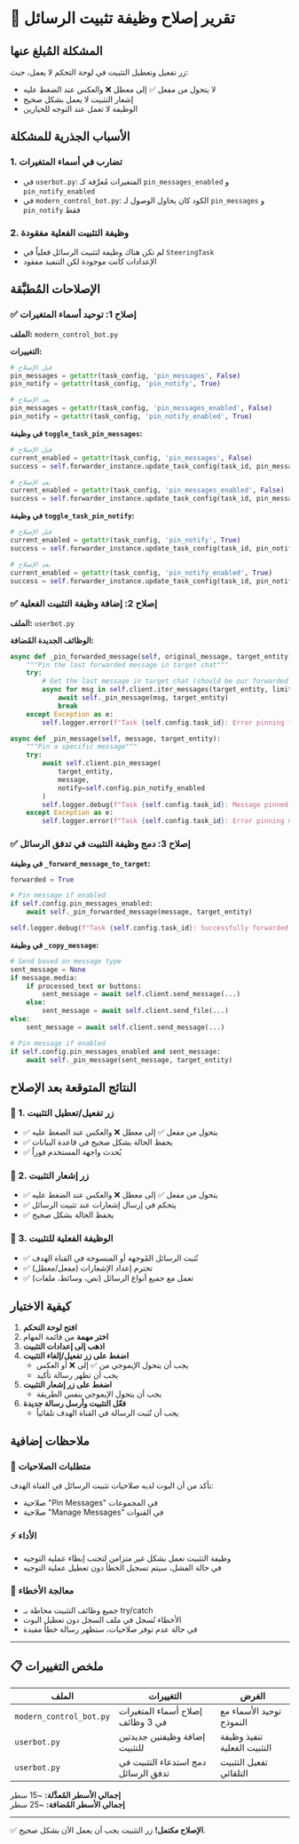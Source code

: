 # 📌 تقرير إصلاح وظيفة تثبيت الرسائل

## المشكلة المُبلغ عنها
زر تفعيل وتعطيل التثبيت في لوحة التحكم لا يعمل، حيث:
- لا يتحول من مفعل ✅ إلى معطل ❌ والعكس عند الضغط عليه
- إشعار التثبيت لا يعمل بشكل صحيح
- الوظيفة لا تعمل عند التوجه للخيارين

## الأسباب الجذرية للمشكلة

### 1. تضارب في أسماء المتغيرات
- في `userbot.py`: المتغيرات مُعرَّفة كـ `pin_messages_enabled` و `pin_notify_enabled`
- في `modern_control_bot.py`: الكود كان يحاول الوصول لـ `pin_messages` و `pin_notify` فقط

### 2. وظيفة التثبيت الفعلية مفقودة
- لم تكن هناك وظيفة لتثبيت الرسائل فعلياً في `SteeringTask`
- الإعدادات كانت موجودة لكن التنفيذ مفقود

## الإصلاحات المُطبَّقة

### ✅ إصلاح 1: توحيد أسماء المتغيرات

**الملف:** `modern_control_bot.py`

**التغييرات:**
```python
# قبل الإصلاح
pin_messages = getattr(task_config, 'pin_messages', False)
pin_notify = getattr(task_config, 'pin_notify', True)

# بعد الإصلاح  
pin_messages = getattr(task_config, 'pin_messages_enabled', False)
pin_notify = getattr(task_config, 'pin_notify_enabled', True)
```

**في وظيفة `toggle_task_pin_messages`:**
```python
# قبل الإصلاح
current_enabled = getattr(task_config, 'pin_messages', False)
success = self.forwarder_instance.update_task_config(task_id, pin_messages=new_enabled)

# بعد الإصلاح
current_enabled = getattr(task_config, 'pin_messages_enabled', False)
success = self.forwarder_instance.update_task_config(task_id, pin_messages_enabled=new_enabled)
```

**في وظيفة `toggle_task_pin_notify`:**
```python
# قبل الإصلاح
current_enabled = getattr(task_config, 'pin_notify', True)
success = self.forwarder_instance.update_task_config(task_id, pin_notify=new_enabled)

# بعد الإصلاح
current_enabled = getattr(task_config, 'pin_notify_enabled', True)
success = self.forwarder_instance.update_task_config(task_id, pin_notify_enabled=new_enabled)
```

### ✅ إصلاح 2: إضافة وظيفة التثبيت الفعلية

**الملف:** `userbot.py`

**الوظائف الجديدة المُضافة:**

```python
async def _pin_forwarded_message(self, original_message, target_entity):
    """Pin the last forwarded message in target chat"""
    try:
        # Get the last message in target chat (should be our forwarded message)
        async for msg in self.client.iter_messages(target_entity, limit=1):
            await self._pin_message(msg, target_entity)
            break
    except Exception as e:
        self.logger.error(f"Task {self.config.task_id}: Error pinning forwarded message: {e}")

async def _pin_message(self, message, target_entity):
    """Pin a specific message"""
    try:
        await self.client.pin_message(
            target_entity, 
            message, 
            notify=self.config.pin_notify_enabled
        )
        self.logger.debug(f"Task {self.config.task_id}: Message pinned successfully")
    except Exception as e:
        self.logger.error(f"Task {self.config.task_id}: Error pinning message: {e}")
```

### ✅ إصلاح 3: دمج وظيفة التثبيت في تدفق الرسائل

**في وظيفة `_forward_message_to_target`:**
```python
forwarded = True

# Pin message if enabled
if self.config.pin_messages_enabled:
    await self._pin_forwarded_message(message, target_entity)

self.logger.debug(f"Task {self.config.task_id}: Successfully forwarded to {target_entity}")
```

**في وظيفة `_copy_message`:**
```python
# Send based on message type
sent_message = None
if message.media:
    if processed_text or buttons:
        sent_message = await self.client.send_message(...)
    else:
        sent_message = await self.client.send_file(...)
else:
    sent_message = await self.client.send_message(...)

# Pin message if enabled
if self.config.pin_messages_enabled and sent_message:
    await self._pin_message(sent_message, target_entity)
```

## النتائج المتوقعة بعد الإصلاح

### 🎯 1. زر تفعيل/تعطيل التثبيت
- ✅ يتحول من مفعل ✅ إلى معطل ❌ والعكس عند الضغط عليه
- ✅ يحفظ الحالة بشكل صحيح في قاعدة البيانات
- ✅ يُحدث واجهة المستخدم فوراً

### 🎯 2. زر إشعار التثبيت  
- ✅ يتحول من مفعل ✅ إلى معطل ❌ والعكس عند الضغط عليه
- ✅ يتحكم في إرسال إشعارات عند تثبيت الرسائل
- ✅ يحفظ الحالة بشكل صحيح

### 🎯 3. الوظيفة الفعلية للتثبيت
- ✅ تُثبت الرسائل المُوجهة أو المنسوخة في القناة الهدف
- ✅ تحترم إعداد الإشعارات (مفعل/معطل)
- ✅ تعمل مع جميع أنواع الرسائل (نص، وسائط، ملفات)

## كيفية الاختبار

1. **افتح لوحة التحكم**
2. **اختر مهمة** من قائمة المهام
3. **اذهب إلى إعدادات التثبيت** 
4. **اضغط على زر تفعيل/إلغاء التثبيت**
   - يجب أن يتحول الإيموجي من ✅ إلى ❌ أو العكس
   - يجب أن تظهر رسالة تأكيد
5. **اضغط على زر إشعار التثبيت**
   - يجب أن يتحول الإيموجي بنفس الطريقة
6. **فعّل التثبيت وأرسل رسالة جديدة**
   - يجب أن تُثبت الرسالة في القناة الهدف تلقائياً

## ملاحظات إضافية

### 🔧 متطلبات الصلاحيات
تأكد من أن البوت لديه صلاحيات تثبيت الرسائل في القناة الهدف:
- صلاحية "Pin Messages" في المجموعات
- صلاحية "Manage Messages" في القنوات

### ⚡ الأداء
- وظيفة التثبيت تعمل بشكل غير متزامن لتجنب إبطاء عملية التوجيه
- في حالة الفشل، سيتم تسجيل الخطأ دون تعطيل عملية التوجيه

### 🐛 معالجة الأخطاء
- جميع وظائف التثبيت محاطة بـ try/catch
- الأخطاء تُسجل في ملف السجل دون تعطيل البوت
- في حالة عدم توفر صلاحيات، ستظهر رسالة خطأ مفيدة

---

## 📋 ملخص التغييرات

| الملف | التغييرات | الغرض |
|-------|-----------|--------|
| `modern_control_bot.py` | إصلاح أسماء المتغيرات في 3 وظائف | توحيد الأسماء مع النموذج |
| `userbot.py` | إضافة وظيفتين جديدتين للتثبيت | تنفيذ وظيفة التثبيت الفعلية |
| `userbot.py` | دمج استدعاء التثبيت في تدفق الرسائل | تفعيل التثبيت التلقائي |

**إجمالي الأسطر المُعدَّلة:** ~15 سطر  
**إجمالي الأسطر المُضافة:** ~25 سطر

---

✅ **الإصلاح مكتمل!** زر التثبيت يجب أن يعمل الآن بشكل صحيح.